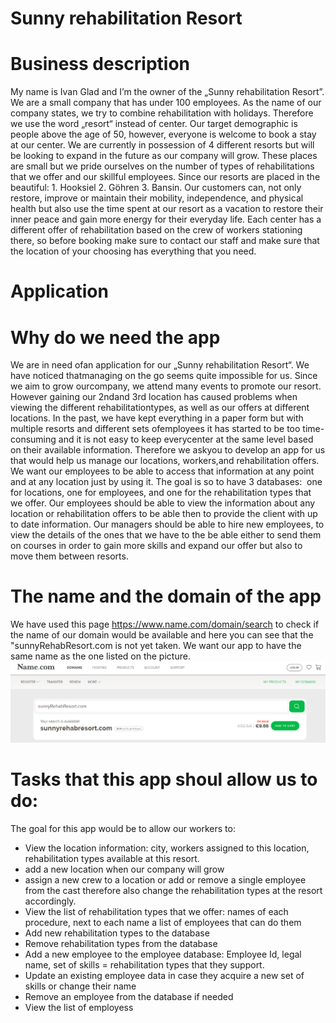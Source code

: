 # Sunny rehabilitation Resort 
# Business description 
My name is Ivan Glad and I’m the owner of the „Sunny rehabilitation Resort”. We are a small company that has under 100 employees. 
As the name of our company states, we try to combine rehabilitation with holidays. Therefore we use the word „resort“ instead of center. 
Our target demographic is people above the age of 50, however, everyone is welcome to book a stay at our center. We are currently 
in possession of 4 different resorts but will be looking to expand in the future as our company will grow. These places are small 
but we pride ourselves on the number of types of rehabilitations that we offer and our skillful employees. Since our resorts are 
placed in the beautiful: 1. Hooksiel 2. Göhren 3. Bansin. Our customers can, not only restore, improve or maintain 
their mobility, independence, and physical health but also use the time spent at our resort as a vacation to restore their inner peace 
and gain more energy for their everyday life. Each center has a different offer of rehabilitation based on the crew of workers stationing 
there, so before booking make sure to contact our staff and make sure that the location of your choosing has everything that you need. 



# Application
# Why do we need the app
We are in need ofan application for our „Sunny rehabilitation Resort“. We have noticed thatmanaging on the go seems quite impossible for us. Since we aim to grow ourcompany, we attend many events to promote our resort. However gaining our 2ndand 3rd location has caused problems when viewing the different rehabilitationtypes, as well as our offers at different locations. In the past, we have kept everything in a paper form but with multiple resorts and different sets ofemployees it has started to be too time-consuming and it is not easy to keep everycenter at the same level based on their available information. Therefore we askyou to develop an app for us that would help us manage our locations, workers,and rehabilitation offers. We want our employees to be able to access that information at any point and at any location just by using it. The goal is so to have 3 databases:  one for locations, one for employees, and one for the rehabilitation types that we offer. Our employees should be able to view the information about any location or rehabilitation offers to be able then to provide the client with up to date information. Our managers should be able to hire new employees, to view the details of the ones that we have to the be able either to send them on courses in order to gain more skills and expand our offer but also to move them between resorts. 

# The name and the domain of the app

We have used this page https://www.name.com/domain/search to check if the name of our domain would be available and here you can see that 
the "sunnyRehabResort.com is not yet taken. We want our app to have the same name as the one listed on the picture.
<img src="sunnyRehabResort.png">





# Tasks that this app shoul allow us to do:

The goal for this app would be to allow our workers to:
-	View the location information: city, workers assigned to this location, rehabilitation types available at this resort. 
-	add a new location when our company will grow
-	assign a new crew to a location or add or remove a single employee from the cast therefore also change the rehabilitation types at the resort accordingly.
-	View the list of rehabilitation types that we offer: names of each procedure, next to each name a list of employees that can do them
-	Add new rehabilitation types to the database
-	Remove rehabilitation types from the database 
-	Add a new employee to the employee database: Employee Id, legal name, set of skills = rehabilitation types that they support.
-	Update an existing employee data in case they acquire a new set of skills or change their name
-	Remove an employee from the database if needed
-	View the list of employess 

